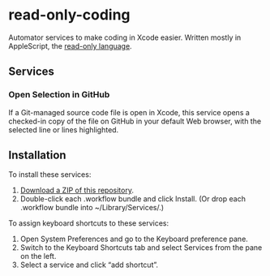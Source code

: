 # read-only-coding
Automator services to make coding in Xcode easier. Written mostly in AppleScript, the [read-only language](https://en.wikipedia.org/wiki/Read-only_language).

## Services

### Open Selection in GitHub

If a Git-managed source code file is open in Xcode, this service opens a checked-in copy of the file on GitHub in your default Web browser, with the selected line or lines highlighted.

## Installation

To install these services:

1. [Download a ZIP of this repository](https://github.com/1ec5/read-only-coding/archive/master.zip).
2. Double-click each .workflow bundle and click Install. (Or drop each .workflow bundle into ~/Library/Services/.)

To assign keyboard shortcuts to these services:

1. Open System Preferences and go to the Keyboard preference pane.
2. Switch to the Keyboard Shortcuts tab and select Services from the pane on the left.
3. Select a service and click “add shortcut”.
